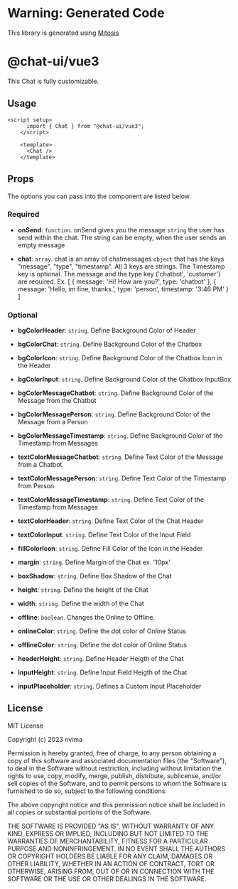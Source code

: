 # Warning: Generated Code

This library is generated using [Mitosis](https://github.com/BuilderIO/mitosis)

# @chat-ui/vue3

This Chat is fully customizable.


## Usage


```
<script setup>
      import { Chat } from "@chat-ui/vue3";
    </script>

    <template>
      <Chat />
    </template>
```

## Props

The options you can pass into the component are listed below.

### Required

- **onSend**: `function`. onSend gives you the message `string` the user has send within the chat. The string can be empty, when the user sends an empty message

- **chat**: `array`. chat is an array of chatmessages `object` that has the keys "message", "type", "timestamp". All 3 keys are strings. The Timestamp key is optional. The message and the type key ('chatbot', 'customer') are required.
Ex.
[
    { message: 'Hi! How are you?', type: 'chatbot' },
    { message: 'Hello, im fine, thanks.', type: 'person', timestamp: '3:46 PM' }
]
### Optional

- **bgColorHeader**: `string`. Define Background Color of Header 

- **bgColorChat**: `string`. Define Background Color of the Chatbox 

- **bgColorIcon**: `string`. Define Background Color of the Chatbox Icon in the Header 

- **bgColorInput**: `string`. Define Background Color of the Chatbox InputBox 

- **bgColorMessageChatbot**: `string`. Define Background Color of the Message from the Chatbot 

- **bgColorMessagePerson**: `string`. Define Background Color of the Message from a Person 

- **bgColorMessageTimestamp**: `string`. Define Background Color of the Timestamp from Messages 

- **textColorMessageChatbot**: `string`. Define Text Color of the Message from a Chatbot 

- **textColorMessagePerson**: `string`. Define Text Color of the Timestamp from Person 

- **textColorMessageTimestamp**: `string`. Define Text Color of the Timestamp from Messages 

- **textColorHeader**: `string`. Define Text Color of the Chat Header 

- **textColorInput**: `string`. Define Text Color of the Input Field 

- **fillColorIcon**: `string`. Define Fill Color of the Icon in the Header 

- **margin**: `string`. Define Margin of the Chat ex. '10px' 

- **boxShadow**: `string`. Define Box Shadow of the Chat 

- **height**: `string`. Define the height of the Chat

- **width**: `string`. Define the width of the Chat

- **offline**: `boolean`. Changes the Online to Offline.

- **onlineColor**: `string`. Define the  dot color of Online Status 

- **offlineColor**: `string`. Define the dot color of Online Status 

- **headerHeight**: `string`. Define Header Heigth of the Chat

- **inputHeight**: `string`. Define Input Field Heigth of the Chat

- **inputPlaceholder**: `string`. Defines a Custom Input Placeholder 

## License

MIT License

Copyright (c) 2023 nvima

Permission is hereby granted, free of charge, to any person obtaining a copy
of this software and associated documentation files (the "Software"), to deal
in the Software without restriction, including without limitation the rights
to use, copy, modify, merge, publish, distribute, sublicense, and/or sell
copies of the Software, and to permit persons to whom the Software is
furnished to do so, subject to the following conditions:

The above copyright notice and this permission notice shall be included in all
copies or substantial portions of the Software.

THE SOFTWARE IS PROVIDED "AS IS", WITHOUT WARRANTY OF ANY KIND, EXPRESS OR
IMPLIED, INCLUDING BUT NOT LIMITED TO THE WARRANTIES OF MERCHANTABILITY,
FITNESS FOR A PARTICULAR PURPOSE AND NONINFRINGEMENT. IN NO EVENT SHALL THE
AUTHORS OR COPYRIGHT HOLDERS BE LIABLE FOR ANY CLAIM, DAMAGES OR OTHER
LIABILITY, WHETHER IN AN ACTION OF CONTRACT, TORT OR OTHERWISE, ARISING FROM,
OUT OF OR IN CONNECTION WITH THE SOFTWARE OR THE USE OR OTHER DEALINGS IN THE
SOFTWARE.
